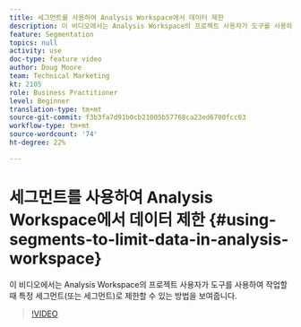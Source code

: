 ```yaml
---
title: 세그먼트를 사용하여 Analysis Workspace에서 데이터 제한
description: 이 비디오에서는 Analysis Workspace의 프로젝트 사용자가 도구를 사용하여 작업할 때 특정 세그먼트(또는 세그먼트)로 제한할 수 있는 방법을 보여줍니다.
feature: Segmentation
topics: null
activity: use
doc-type: feature video
author: Doug Moore
team: Technical Marketing
kt: 2105
role: Business Practitioner
level: Beginner
translation-type: tm+mt
source-git-commit: f3b3fa7d91b0cb21005b57768ca23ed6700fcc03
workflow-type: tm+mt
source-wordcount: '74'
ht-degree: 22%

---
```



# 세그먼트를 사용하여 Analysis Workspace에서 데이터 제한 {#using-segments-to-limit-data-in-analysis-workspace}

이 비디오에서는 Analysis Workspace의 프로젝트 사용자가 도구를 사용하여 작업할 때 특정 세그먼트(또는 세그먼트)로 제한할 수 있는 방법을 보여줍니다.

>[!VIDEO](https://video.tv.adobe.com/v/24038/?quality=12)